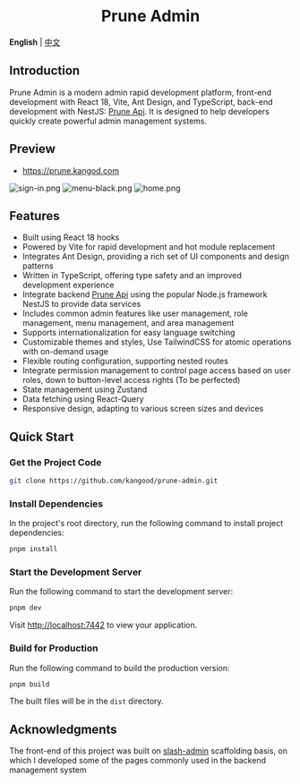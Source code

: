 <div align="center"> 
<br>
<h1> Prune Admin </h1>
</div>

**English** | [中文](./README.zh-CN.md)

## Introduction
Prune Admin is a modern admin rapid development platform, front-end development with React 18, Vite, Ant Design, and TypeScript, back-end development with NestJS: [Prune Api](https://github.com/kangood/prune-api). It is designed to help developers quickly create powerful admin management systems.

## Preview
+ https://prune.kangod.com

![sign-in.png](https://raw.githubusercontent.com/kangood/prune-admin/main/src/assets/sign-in.png)
![menu-black.png](https://raw.githubusercontent.com/kangood/prune-admin/main/src/assets/menu-black.png)
![home.png](https://raw.githubusercontent.com/kangood/prune-admin/main/src/assets/home.png)

## Features

- Built using React 18 hooks
- Powered by Vite for rapid development and hot module replacement
- Integrates Ant Design, providing a rich set of UI components and design patterns
- Written in TypeScript, offering type safety and an improved development experience
- Integrate backend [Prune Api](https://github.com/kangood/prune-api) using the popular Node.js framework NestJS to provide data services
- Includes common admin features like user management, role management, menu management, and area management
- Supports internationalization for easy language switching
- Customizable themes and styles, Use TailwindCSS for atomic operations with on-demand usage
- Flexible routing configuration, supporting nested routes
- Integrate permission management to control page access based on user roles, down to button-level access rights (To be perfected)
- State management using Zustand
- Data fetching using React-Query
- Responsive design, adapting to various screen sizes and devices

## Quick Start

### Get the Project Code

```bash
git clone https://github.com/kangood/prune-admin.git
```

### Install Dependencies

In the project's root directory, run the following command to install project dependencies:

```bash
pnpm install
```

### Start the Development Server

Run the following command to start the development server:

```bash
pnpm dev
```

Visit [http://localhost:7442](http://localhost:7442) to view your application.

### Build for Production

Run the following command to build the production version:

```bash
pnpm build
```

The built files will be in the `dist` directory.

## Acknowledgments

The front-end of this project was built on [slash-admin](https://github.com/d3george/slash-admin) scaffolding basis, on which I developed some of the pages commonly used in the backend management system
